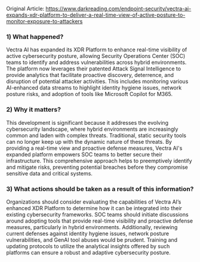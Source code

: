 Original Article: https://www.darkreading.com/endpoint-security/vectra-ai-expands-xdr-platform-to-deliver-a-real-time-view-of-active-posture-to-monitor-exposure-to-attackers

### 1) What happened?
Vectra AI has expanded its XDR Platform to enhance real-time visibility of active cybersecurity posture, allowing Security Operations Center (SOC) teams to identify and address vulnerabilities across hybrid environments. The platform now leverages their patented Attack Signal Intelligence to provide analytics that facilitate proactive discovery, deterrence, and disruption of potential attacker activities. This includes monitoring various AI-enhanced data streams to highlight identity hygiene issues, network posture risks, and adoption of tools like Microsoft Copilot for M365.

### 2) Why it matters?
This development is significant because it addresses the evolving cybersecurity landscape, where hybrid environments are increasingly common and laden with complex threats. Traditional, static security tools can no longer keep up with the dynamic nature of these threats. By providing a real-time view and proactive defense measures, Vectra AI's expanded platform empowers SOC teams to better secure their infrastructure. This comprehensive approach helps to preemptively identify and mitigate risks, preventing potential breaches before they compromise sensitive data and critical systems.

### 3) What actions should be taken as a result of this information?
Organizations should consider evaluating the capabilities of Vectra AI’s enhanced XDR Platform to determine how it can be integrated into their existing cybersecurity frameworks. SOC teams should initiate discussions around adopting tools that provide real-time visibility and proactive defense measures, particularly in hybrid environments. Additionally, reviewing current defenses against identity hygiene issues, network posture vulnerabilities, and GenAI tool abuses would be prudent. Training and updating protocols to utilize the analytical insights offered by such platforms can ensure a robust and adaptive cybersecurity posture.